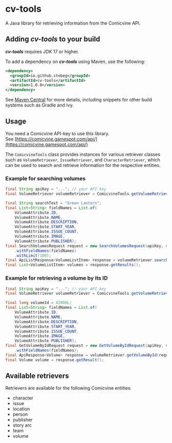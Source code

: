 # cv-tools
A Java library for retrieving information from the Comicvine API.

## Adding ***cv-tools*** to your build

***cv-tools*** requires JDK 17 or higher.

To add a dependency on ***cv-tools*** using Maven, use the following:
```xml
<dependency>
  <groupId>io.github.stebeg</groupId>
  <artifactId>cv-tools</artifactId>
  <version>1.0.0</version>
</dependency>
```

See [Maven Central](https://central.sonatype.com/artifact/io.github.stebeg/cv-tools) for more details, including 
snippets for other build systems such as Gradle and Ivy.

## Usage

You need a Comicvine API-key to use this library.  
See [https://comicvine.gamespot.com/api/](https://comicvine.gamespot.com/api/)

The `ComicvineTools` class provides instances for various retriever classes such as `VolumeRetriever`, `IssueRetriever`, and
`CharacterRetriever`, which can be used to search and retrieve information for the respective entities.

### Example for searching volumes

```java
final String apiKey = "..."; // your API key
final VolumeRetriever volumeRetriever = ComicvineTools.getVolumeRetriever();

final String searchText = "Green Lantern";
final List<String> fieldNames = List.of(
    VolumeAttribute.ID,
    VolumeAttribute.NAME,
    VolumeAttribute.DESCRIPTION,
    VolumeAttribute.START_YEAR,
    VolumeAttribute.ISSUE_COUNT,
    VolumeAttribute.IMAGE,
    VolumeAttribute.PUBLISHER);
final SearchVolumesRequest request = new SearchVolumesRequest(apiKey, searchText)
    .withFieldNames(fieldNames)
    .withLimit(100);
final ApiListResponse<VolumeListItem> response = volumeRetriever.searchVolumes(request);
final List<VolumeListItem> volumes = response.getResults();
```

### Example for retrieving a volume by its ID

```java
final String apiKey = "..."; // your API key
final VolumeRetriever volumeRetriever = ComicvineTools.getVolumeRetriever();

final long volumeId = 42808L;
final List<String> fieldNames = List.of(
    VolumeAttribute.ID,
    VolumeAttribute.NAME,
    VolumeAttribute.DESCRIPTION,
    VolumeAttribute.START_YEAR,
    VolumeAttribute.ISSUE_COUNT,
    VolumeAttribute.IMAGE,
    VolumeAttribute.PUBLISHER);
final GetVolumeByIdRequest request = new GetVolumeByIdRequest(apiKey, volumeId)
    .withFieldNames(fieldNames);
final ApiResponse<Volume> response = volumeRetriever.getVolumeById(request);
final Volume volume = response.getResult();
```

## Available retrievers

Retrievers are available for the following Comicvine entities:

* character
* issue
* location
* person
* publisher
* story arc
* team
* volume